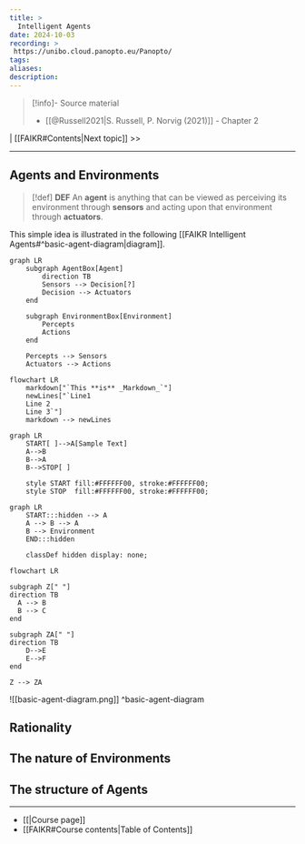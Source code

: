 ```yaml
---
title: >
  Intelligent Agents
date: 2024-10-03
recording: >
 https://unibo.cloud.panopto.eu/Panopto/
tags: 
aliases: 
description:
---
```

>[!info]- Source material
> - [[@Russell2021|S. Russell, P. Norvig (2021)]] - Chapter 2

| [[FAIKR#Contents|Next topic]] >>

---
## Agents and Environments

>[!def] **DEF** 
>An **agent** is anything that can be viewed as perceiving its environment through **sensors** and acting upon that environment through **actuators**. 

This simple idea is illustrated in the following [[FAIKR Intelligent Agents#^basic-agent-diagram|diagram]].
```mermaid
graph LR
    subgraph AgentBox[Agent]
        direction TB
        Sensors --> Decision[?]
        Decision --> Actuators
    end

    subgraph EnvironmentBox[Environment]
        Percepts
        Actions
    end

    Percepts --> Sensors
    Actuators --> Actions
```

```mermaid
flowchart LR
    markdown["`This **is** _Markdown_`"]
    newLines["`Line1
    Line 2
    Line 3`"]
    markdown --> newLines
```

```mermaid
graph LR
    START[ ]-->A[Sample Text]
    A-->B
    B-->A 
    B-->STOP[ ]
    
    style START fill:#FFFFFF00, stroke:#FFFFFF00;
    style STOP  fill:#FFFFFF00, stroke:#FFFFFF00;
```

```mermaid
graph LR
    START:::hidden --> A
    A --> B --> A 
    B --> Environment
    END:::hidden

    classDef hidden display: none;
```


```mermaid
flowchart LR

subgraph Z[" "]
direction TB
  A --> B
  B --> C
end

subgraph ZA[" "]
direction TB
    D-->E
    E-->F
end

Z --> ZA
```


![[basic-agent-diagram.png]]
^basic-agent-diagram
## Rationality

## The nature of Environments

## The structure of Agents


---
- [[|Course page]]
- [[FAIKR#Course contents|Table of Contents]]





